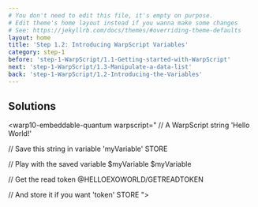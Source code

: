 ```yaml
---
# You don't need to edit this file, it's empty on purpose.
# Edit theme's home layout instead if you wanna make some changes
# See: https://jekyllrb.com/docs/themes/#overriding-theme-defaults
layout: home
title: 'Step 1.2: Introducing WarpScript Variables'
category: step-1
before: 'step-1-WarpScript/1.1-Getting-started-with-WarpScript'
next: 'step-1-WarpScript/1.3-Manipulate-a-data-list'
back: 'step-1-WarpScript/1.2-Introducing-the-Variables'
---
```


## Solutions

<warp10-embeddable-quantum warpscript="
// A WarpScript string
'Hello World!'

// Save this string in variable
'myVariable' STORE

// Play with the saved variable
$myVariable
$myVariable

// Get the read token
@HELLOEXOWORLD/GETREADTOKEN

// And store it if you want
'token' STORE
">
</warp10-embeddable-quantum>